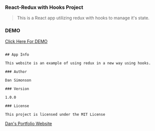 ### React-Redux with Hooks Project

> This is a React app utilizing redux with hooks to manage it's state.

### DEMO

[Click Here For DEMO ](https://spamariposa.herokuapp.com/)

```

## App Info

This website is an example of using redux in a new way using hooks.

### Author

Dan Simonson

### Version

1.0.0

### License

This project is licensed under the MIT License

```

[Dan's Portfolio Website](https://mariposaweb.net)
